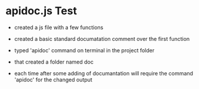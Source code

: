 # apidoc.js Test

- created a js file with a few functions

- created a basic standard documatation comment over the first function

- typed 'apidoc' command on terminal in the project folder

- that created a folder named doc

- each time after some adding of documantation will require the command 'apidoc' for the changed output

